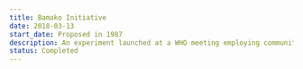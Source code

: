 ```yaml
---
title: Bamako Initiative
date: 2018-03-13
start_date: Proposed in 1987
description: An experiment launched at a WHO meeting employing community-based revolving drug funds (i.e. user fees).
status: Completed
---
```

